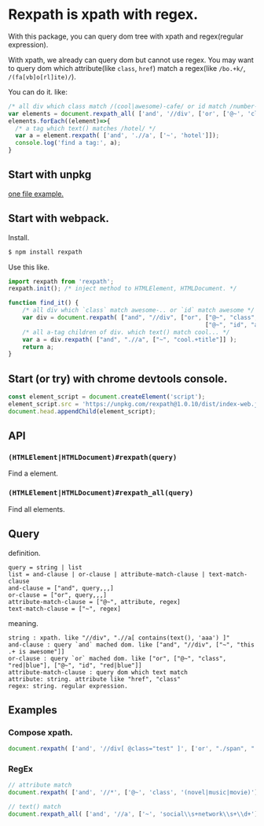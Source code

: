 # Rexpath is xpath with regex.

With this package, you can query dom tree with xpath and regex(regular expression).

With xpath, we already can query dom but cannot use regex.
You may want to query dom which attribute(like `class`, `href`) match a regex(like `/bo.+k/`, `/(fa[vb]o[rl]ite)/`).

You can do it. like:

```js
/* all div which class match /(cool|awesome)-cafe/ or id match /number-\\d+/ */
var elements = document.rexpath_all( ['and', '//div', ['or', ['@~', 'class', '(cool|awesome)-cafe'], ['@~', 'id', 'number-\\d+']]] );
elements.forEach((element)=>{
  /* a tag which text() matches /hotel/ */
  var a = element.rexpath( ['and', './/a', ['~', 'hotel']]);
  console.log('find a tag:', a);
}
```

## Start with unpkg

[one file example.](https://unpkg.com/rexpath/example/unpkg.html)

## Start with webpack.

Install.

```sh
$ npm install rexpath
```

Use this like.

```js
import rexpath from 'rexpath';
rexpath.init(); /* inject method to HTMLElement, HTMLDocument. */

function find_it() {
    /* all div which `class` match awesome-.. or `id` match awesome */
    var div = document.rexpath( ["and", "//div", ["or", ["@~", "class", "awesome-[ck]lass"],
                                                        ["@~", "id", "awesome"]]] );
    /* all a-tag children of div. which text() match cool... */ 
    var a = div.rexpath( ["and", ".//a", ["~", "cool.+title"]] );                                                    
    return a;
}
```

## Start (or try) with chrome devtools console.

```js
const element_script = document.createElement('script');
element_script.src = 'https://unpkg.com/rexpath@1.0.10/dist/index-web.js';
document.head.appendChild(element_script);
```

## API

### `(HTMLElement|HTMLDocument)#rexpath(query)`

Find a element.

### `(HTMLElement|HTMLDocument)#rexpath_all(query)`

Find all elements.

## Query

definition.

```text
query = string | list
list = and-clause | or-clause | attribute-match-clause | text-match-clause
and-clause = ["and", query,,,]
or-clause = ["or", query,,,]
attribute-match-clause = ["@~", attribute, regex]
text-match-clause = ["~", regex]
```

meaning.

```text
string : xpath. like "//div", ".//a[ contains(text(), 'aaa') ]"
and-clause : query `and` mached dom. like ["and", "//div", ["~", "this .+ is awesome"]]
or-clause : query `or` mached dom. like ["or", ["@~", "class", "red|blue"], ["@~", "id", "red|blue"]]
attribute-match-clause : query dom which text match 
attribute: string. attribute like "href", "class"
regex: string. regular expression.
```

## Examples

### Compose xpath.

```js
document.rexpath( ['and', '//div[ @class="test" ]', ['or', "./span", "./table"], './/a'] );
```

### RegEx

```js
// attribute match
document.rexpath( ['and', '//*', ['@~', 'class', '(novel|music|movie)']] );

// text() match
document.rexpath_all( ['and', '//a', ['~', 'social\\s+network\\s+\\d+']] );
```


